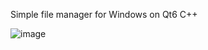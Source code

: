 Simple file manager for Windows on Qt6 C++

![image](https://github.com/qelezy/FileManagerQt/assets/134770256/23a5fdf5-c33a-486a-97ff-f158774c26c6)

